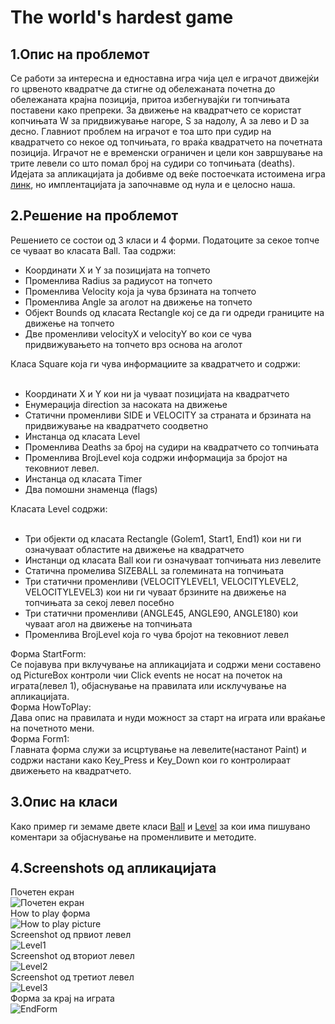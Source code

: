 # The world's hardest game

## 1.Опис на проблемот 
Се работи за интересна и едноставна игра чија цел е играчот движејќи го црвеното квадратче да стигне од обележаната почетна до обележаната крајна позиција, притоа избегнувајќи ги топчињата поставени какo препреки. За движење на квадратчето се користат копчињата W за придвижување нагоре, S за надолу, A за лево и D за десно. Главниот проблем на играчот е тоа што при судир на квадратчето со некое од топчињата, го враќа квадратчето на почетната позиција. Играчот не е временски ограничен и цели кон завршување на трите левели со што помал број на судири со топчињата (deaths). 
Идејата за апликацијата ја добивме од веќе постоечката истоимена игра [линк](http://www.coolmath-games.com/0-worlds-hardest-game), но имплентацијата ја започнавме од нула и е целосно наша.
## 2.Решение на проблемот 
Решението се состои од 3 класи и 4 форми.
Податоците за секое топче се чуваат во класата Ball. Таа содржи: <br/>
- Координати X и Y за позицијата на топчето 
- Променлива Radius за радиусот на топчето 
- Променлива Velocity која ја чува брзината на топчето 
- Променлива Angle за аголот на движење на топчето 
- Објект Bounds од класата Rectangle кој се да ги одреди границите на движење на топчето 
- Две променливи velocityX и velocityY во кои се чува придвижувањето на топчето врз основа на аголот 

Класа Square која ги чува информациите за квадратчето и содржи: <br/> <br/>
-	Координати X и Y кои ни ја чуваат позицијата на квадратчето  <br/>
-	Енумерација direction за насоката на движење <br/>
-	Статични променливи SIDE и VELOCITY за страната и брзината на придвижување на квадратчето соодветно <br/>
-	Инстанца од класата  Level   <br/>
-	Променлива Deaths за број на судири на квадратчето со топчињата <br/>
-	Променлива BrojLevel која содржи информација за бројот на тековниот левел.  <br/>
-	Инстанца од класата Timer  <br/>
-	Два помошни знаменца (flags) <br/>

Класата Level содржи: <br/> <br/>
-	Три објекти од класата Rectangle (Golem1, Start1, End1) кои ни ги означуваат областите на движење на квадратчето  <br/>
-	Инстанци од класата Ball кои ги означуваат топчињата низ левелите <br/>
-	Статична промелива SIZEBALL за големината на топчињата <br/>
-	Три статични променливи (VELOCITYLEVEL1, VELOCITYLEVEL2, VELOCITYLEVEL3) кои ни ги чуваат брзините на движење на топчињата за секој левел посебно <br/>
-	Три статични променливи (ANGLE45, ANGLE90, ANGLE180) кои чуваат агол на движење на топчињата <br/>
-	Променлива BrojLevel која го чува бројот на тековниот левел <br/>

Форма StartForm: <br/>
    	Се појавува при вклучување на апликацијата и содржи мени составено од  PictureBox контроли чии Click events не носат на почеток на играта(левел 1), објаснување на правилата или исклучување на апликацијата. <br/>
Форма HowToPlay: <br/> 
    	Дава опис на правилата и нуди можност за старт на играта или враќање на почетното мени. <br/>
Форма Form1: <br/> 
	  Главната форма служи за исцртување на левелите(настанот Paint) и содржи настани како Кеy_Press и Key_Down кои го контролираат движењето на квадратчето.
## 3.Опис на класи 
Како пример ги земаме двете класи [Ball](https://github.com/vtaseski/TheWorldsHardestGame/blob/master/ProektnaZadacaTheHardestGame/ProektnaZadacaTheHardestGame/Ball.cs) и [Level](https://github.com/vtaseski/TheWorldsHardestGame/blob/master/ProektnaZadacaTheHardestGame/ProektnaZadacaTheHardestGame/Level.cs) за кои има пишувано коментари за објаснување на променливите и методите.  <br/>
## 4.Screenshots од апликацијата <br/>
  Почетен екран <br/>
  ![Почетен екран](https://cloud.githubusercontent.com/assets/12299166/7528316/599cf7ec-f526-11e4-83bc-55c82e1f8def.png) <br/>
  How to play форма <br/>
  ![How to play picture](https://cloud.githubusercontent.com/assets/12299166/7528333/8fa209fe-f526-11e4-988c-097c4f34f291.png) <br/> 
  Screenshot од првиот левел <br/>
  ![Level1](https://cloud.githubusercontent.com/assets/12299166/7528340/bad9190a-f526-11e4-95e3-f45b922bcbaf.png) <br/>
  Screenshot од вториот левел <br/>
  ![Level2](https://cloud.githubusercontent.com/assets/12299166/7528356/e08b70b2-f526-11e4-99e8-6eef3558a9d5.png) <br/>
  Screenshot од третиот левел <br/>
	 ![Level3](https://cloud.githubusercontent.com/assets/12299166/7528371/26b65f5c-f527-11e4-97f4-d0d353119f82.png) <br/>
	 Форма за крај на играта <br/>
	 ![EndForm](https://cloud.githubusercontent.com/assets/12299166/7528393/622fcde8-f527-11e4-8f8e-61fceb2dc3e0.png) <br/>
	 
